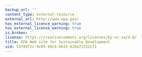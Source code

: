 ```yaml
---
backup_url: ''
content_type: external-resource
external_url: http://www.epa.gov/
has_external_licence_warning: true
has_external_license_warning: true
is_broken: ''
license: https://creativecommons.org/licenses/by-nc-sa/4.0/
title: EPA Web site for Sustainable Development
uid: 53f49f2c-9c05-49c9-b633-62ba72152cf1
---
```


